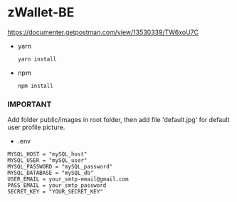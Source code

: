 # zWallet-BE

https://documenter.getpostman.com/view/13530339/TW6xoU7C

* yarn
  ```sh
  yarn install
  ```
* npm
  ```sh
  npm install
  ```

### IMPORTANT
Add folder public/images in root folder,
then add file 'default.jpg' for default user profile picture.

* .env
```
MYSQL_HOST = "mySQL_host"
MYSQL_USER = "mySQL_user"
MYSQL_PASSWORD = "mySQL_password"
MYSQL_DATABASE = "mySQL_db"
USER_EMAIL = your_smtp-email@gmail.com
PASS_EMAIL = your_smtp_password
SECRET_KEY = "YOUR_SECRET_KEY"
```
